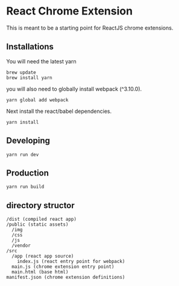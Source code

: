 # React Chrome Extension
This is meant to be a starting point for ReactJS chrome extensions.



## Installations
You will need the latest yarn

```
brew update
brew install yarn
```

you will also need to globally install webpack (^3.10.0).
```
yarn global add webpack
```

Next install the react/babel dependencies.

```
yarn install
```

## Developing
```
yarn run dev
```

## Production
```
yarn run build
```

## directory structor
```
/dist (compiled react app)
/public (static assets)
  /img
  /css
  /js
  /vendor
/src
  /app (react app source)
    index.js (react entry point for webpack)
  main.js (chrome extension entry point)
  main.html (base html)
manifest.json (chrome extension definitions)
```
